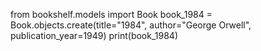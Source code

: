 from bookshelf.models import Book
book_1984 = Book.objects.create(title="1984", author="George Orwell", publication_year=1949)
print(book_1984)
